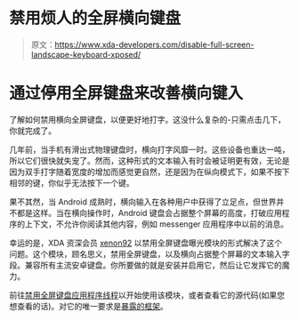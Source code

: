 # 禁用烦人的全屏横向键盘

> 原文：<https://www.xda-developers.com/disable-full-screen-landscape-keyboard-xposed/>

# 通过停用全屏键盘来改善横向键入

了解如何禁用横向全屏键盘，以便更好地打字。这没什么复杂的-只需点击几下，你就完成了。

几年前，当手机有滑出式物理键盘时，横向打字风靡一时。这些设备也重达一吨，所以它们很快就失宠了。然而，这种形式的文本输入有时会被证明更有效，无论是因为双手打字随着宽度的增加而感觉更自然，还是因为在纵向模式下，如果不按下相邻的键，你似乎无法按下一个键。

果不其然，当 Android 成熟时，横向输入在各种用户中获得了立足点，但世界并不都是这样。当在横向操作时，Android 键盘会占据整个屏幕的高度，打破应用程序的上下文，不允许你阅读其他内容，例如 messenger 应用程序中以前的消息。

幸运的是，XDA 资深会员 [xenon92](http://forum.xda-developers.com/member.php?u=5273865) 以禁用全屏键盘曝光模块的形式解决了这个问题。这个模块，顾名思义，禁用全屏键盘，以及横向占据整个屏幕的文本输入字段。兼容所有主流安卓键盘。你所要做的就是安装并启用它，然后让它发挥它的魔力。

前往[禁用全屏键盘应用程序线程](http://forum.xda-developers.com/xposed/modules/mod-disable-fullscreen-keyboard-t2832902)以开始使用该模块，或者查看它的源代码(如果您想查看的话)。对它的唯一要求是[暴露的框架](http://forum.xda-developers.com/xposed)。
